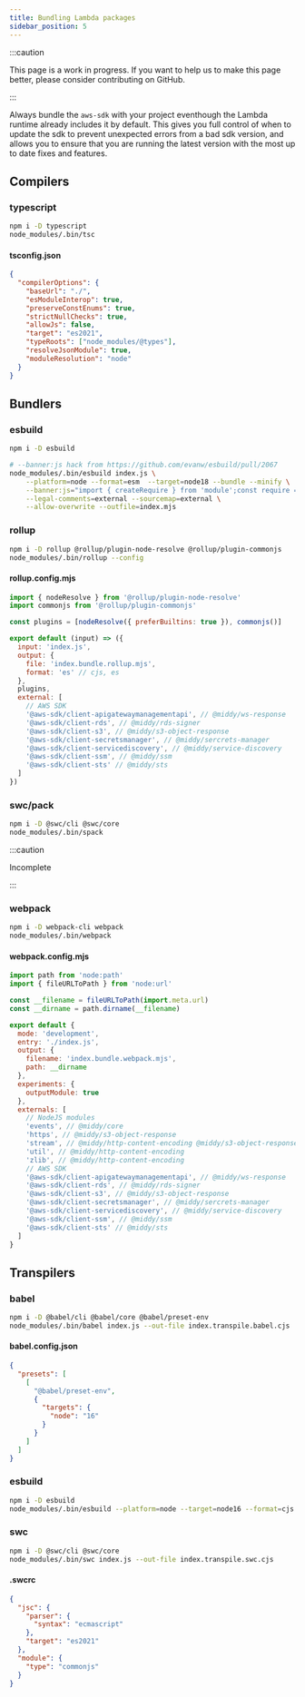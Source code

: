 ```yaml
---
title: Bundling Lambda packages
sidebar_position: 5
---
```


:::caution

This page is a work in progress. If you want to help us to make this page better, please consider contributing on GitHub.

:::

Always bundle the `aws-sdk` with your project eventhough the Lambda runtime already includes it by default. 
This gives you full control of when to update the sdk to prevent unexpected errors from a bad sdk version, and allows you to ensure that you are running the latest version with the most up to date fixes and features.

## Compilers

### typescript

```bash
npm i -D typescript
node_modules/.bin/tsc
```

#### tsconfig.json

```json
{
  "compilerOptions": {
    "baseUrl": "./",
    "esModuleInterop": true,
    "preserveConstEnums": true,
    "strictNullChecks": true,
    "allowJs": false,
    "target": "es2021",
    "typeRoots": ["node_modules/@types"],
    "resolveJsonModule": true,
    "moduleResolution": "node"
  }
}
```

## Bundlers

### esbuild

```bash
npm i -D esbuild

# --banner:js hack from https://github.com/evanw/esbuild/pull/2067
node_modules/.bin/esbuild index.js \
    --platform=node --format=esm  --target=node18 --bundle --minify \
    --banner:js="import { createRequire } from 'module';const require = createRequire(import.meta.url);" \
    --legal-comments=external --sourcemap=external \
    --allow-overwrite --outfile=index.mjs

```

### rollup

```bash
npm i -D rollup @rollup/plugin-node-resolve @rollup/plugin-commonjs
node_modules/.bin/rollup --config
```

#### rollup.config.mjs

```javascript
import { nodeResolve } from '@rollup/plugin-node-resolve'
import commonjs from '@rollup/plugin-commonjs'

const plugins = [nodeResolve({ preferBuiltins: true }), commonjs()]

export default (input) => ({
  input: 'index.js',
  output: {
    file: 'index.bundle.rollup.mjs',
    format: 'es' // cjs, es
  },
  plugins,
  external: [
    // AWS SDK
    '@aws-sdk/client-apigatewaymanagementapi', // @middy/ws-response
    '@aws-sdk/client-rds', // @middy/rds-signer
    '@aws-sdk/client-s3', // @middy/s3-object-response
    '@aws-sdk/client-secretsmanager', // @middy/sercrets-manager
    '@aws-sdk/client-servicediscovery', // @middy/service-discovery
    '@aws-sdk/client-ssm', // @middy/ssm
    '@aws-sdk/client-sts' // @middy/sts
  ]
})
```

### swc/pack

```bash
npm i -D @swc/cli @swc/core
node_modules/.bin/spack
```

:::caution

Incomplete

:::

### webpack

```bash
npm i -D webpack-cli webpack
node_modules/.bin/webpack
```

#### webpack.config.mjs

```javascript
import path from 'node:path'
import { fileURLToPath } from 'node:url'

const __filename = fileURLToPath(import.meta.url)
const __dirname = path.dirname(__filename)

export default {
  mode: 'development',
  entry: './index.js',
  output: {
    filename: 'index.bundle.webpack.mjs',
    path: __dirname
  },
  experiments: {
    outputModule: true
  },
  externals: [
    // NodeJS modules
    'events', // @middy/core
    'https', // @middy/s3-object-response
    'stream', // @middy/http-content-encoding @middy/s3-object-response
    'util', // @middy/http-content-encoding
    'zlib', // @middy/http-content-encoding
    // AWS SDK
    '@aws-sdk/client-apigatewaymanagementapi', // @middy/ws-response
    '@aws-sdk/client-rds', // @middy/rds-signer
    '@aws-sdk/client-s3', // @middy/s3-object-response
    '@aws-sdk/client-secretsmanager', // @middy/sercrets-manager
    '@aws-sdk/client-servicediscovery', // @middy/service-discovery
    '@aws-sdk/client-ssm', // @middy/ssm
    '@aws-sdk/client-sts' // @middy/sts
  ]
}
```

## Transpilers

### babel

```bash
npm i -D @babel/cli @babel/core @babel/preset-env
node_modules/.bin/babel index.js --out-file index.transpile.babel.cjs
```

#### babel.config.json

```json
{
  "presets": [
    [
      "@babel/preset-env",
      {
        "targets": {
          "node": "16"
        }
      }
    ]
  ]
}
```

### esbuild

```bash
npm i -D esbuild
node_modules/.bin/esbuild --platform=node --target=node16 --format=cjs index.js --outfile=index.cjs
```

### swc

```bash
npm i -D @swc/cli @swc/core
node_modules/.bin/swc index.js --out-file index.transpile.swc.cjs
```

#### .swcrc

```json
{
  "jsc": {
    "parser": {
      "syntax": "ecmascript"
    },
    "target": "es2021"
  },
  "module": {
    "type": "commonjs"
  }
}
```

